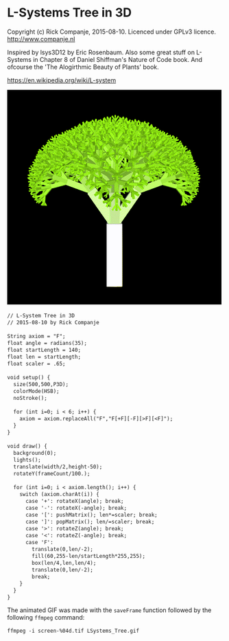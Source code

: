 # L-Systems Tree in 3D

Copyright (c) Rick Companje, 2015-08-10. Licenced under GPLv3 licence. http://www.companje.nl

Inspired by lsys3D12 by Eric Rosenbaum. Also some great stuff on L-Systems in Chapter 8 of Daniel Shiffman's Nature of Code book. And ofcourse the 'The Alogirthmic Beauty of Plants' book.

https://en.wikipedia.org/wiki/L-system

![](LSystems_Tree.gif)

```Processing
// L-System Tree in 3D
// 2015-08-10 by Rick Companje 

String axiom = "F";
float angle = radians(35);
float startLength = 140;
float len = startLength;
float scaler = .65;

void setup() {
  size(500,500,P3D);
  colorMode(HSB);
  noStroke();
  
  for (int i=0; i < 6; i++) {
    axiom = axiom.replaceAll("F","F[+F][-F][>F][<F]");
  }
}

void draw() {
  background(0);
  lights();
  translate(width/2,height-50);
  rotateY(frameCount/100.);

  for (int i=0; i < axiom.length(); i++) {
    switch (axiom.charAt(i)) {
      case '+': rotateX(angle); break;
      case '-': rotateX(-angle); break;
      case '[': pushMatrix(); len*=scaler; break;
      case ']': popMatrix(); len/=scaler; break;
      case '>': rotateZ(angle); break;
      case '<': rotateZ(-angle); break;
      case 'F': 
        translate(0,len/-2); 
        fill(60,255-len/startLength*255,255);
        box(len/4,len,len/4); 
        translate(0,len/-2);
        break;
    }
  } 
}
```

The animated GIF was made with the `saveFrame` function followed by the following `ffmpeg` command:
```
ffmpeg -i screen-%04d.tif LSystems_Tree.gif
```